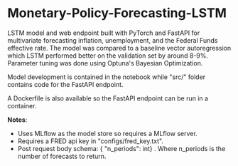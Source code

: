 # Monetary-Policy-Forecasting-LSTM

LSTM model and web endpoint built with PyTorch and FastAPI for multivariate forecasting inflation, unemployment, and the Federal Funds effective rate.
The model was compared to a baseline vector autoregression which LSTM performed better on the validation set by around 8-9%.
Parameter tuning was done using Optuna's Bayesian Optimization.

Model development is contained in the notebook while "src/" folder contains code for the FastAPI endpoint.

A Dockerfile is also available so the FastAPI endpoint can be run in a container.


**Notes**: 

- Uses MLflow as the model store so requires a MLflow server.
- Requires a FRED api key in "configs/fred_key.txt".
- Post request body schema: {
  "n_periods": int}
  . Where n_periods is the number of forecasts to return.
